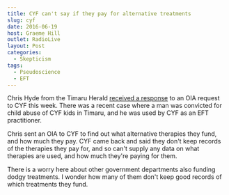 ```yaml
---
title: CYF can't say if they pay for alternative treatments
slug: cyf
date: 2016-06-19
host: Graeme Hill
outlet: RadioLive
layout: Post
categories:
  - Skepticism
tags:
  - Pseudoscience
  - EFT
---
```


Chris Hyde from the Timaru Herald [received a response](http://www.stuff.co.nz/national/81096657/Vulnerable-children-undergo-alternative-medicine-treaments-but-CYF-refuses-to-give-details) to an OIA request to CYF this week. There was a recent case where a man was convicted for child abuse of CYF kids in Timaru, and he was used by CYF as an EFT practitioner.

<!-- more -->

Chris sent an OIA to CYF to find out what alternative therapies they fund, and how much they pay. CYF came back and said they don't keep records of the therapies they pay for, and so can't supply any data on what therapies are used, and how much they're paying for them.

There is a worry here about other government departments also funding dodgy treatments. I wonder how many of them don't keep good records of which treatments they fund.
